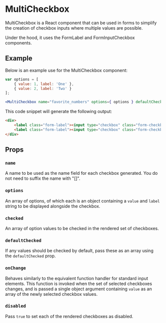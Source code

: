 MultiCheckbox
=============

MultiCheckbox is a React component that can be used in forms to simplify the creation of checkbox inputs where multiple values are possible.

Under the hood, it uses the FormLabel and FormInputCheckbox components.

## Example

Below is an example use for the MultiCheckbox component:

```jsx
var options = [
	{ value: 1, label: 'One' },
	{ value: 2, label: 'Two' }
];

<MultiCheckbox name="favorite_numbers" options={ options } defaultChecked={ [ 1 ] } />
```

This code snippet will generate the following output:

```html
<div>
	<label class="form-label"><input type="checkbox" class="form-checkbox" name="favorite_numbers[]" value="1" checked="checked"><span>One</span></label>
	<label class="form-label"><input type="checkbox" class="form-checkbox" name="favorite_numbers[]" value="2"><span>Two</span></label>
</div>
```

## Props

### `name`

A name to be used as the name field for each checkbox generated. You do not need to suffix the name with "[]".

### `options`

An array of options, of which each is an object containing a `value` and `label` string to be displayed alongside the checkbox.

### `checked`

An array of option values to be checked in the rendered set of checkboxes.

### `defaultChecked`

If any values should be checked by default, pass these as an array using the `defaultChecked` prop.

### `onChange`

Behaves similarly to the equivalent function handler for standard input elements. This function is invoked when the set of selected checkboxes changes, and is passed a single object argument containing `value` as an array of the newly selected checkbox values.

### `disabled`

Pass `true` to set each of the rendered checkboxes as disabled.
